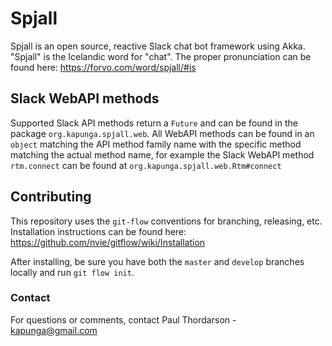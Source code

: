 # Spjall
Spjall is an open source, reactive Slack chat bot framework using Akka. "Spjall" is the Icelandic word for "chat".
The proper pronunciation can be found here: https://forvo.com/word/spjall/#is

## Slack WebAPI methods
Supported Slack API methods return a `Future` and can be found in the package `org.kapunga.spjall.web`. All WebAPI
methods can be found in an `object` matching the API method family name with the specific method matching the actual
method name, for example the Slack WebAPI method `rtm.connect` can be found at `org.kapunga.spjall.web.Rtm#connect`

## Contributing
This repository uses the `git-flow` conventions for branching, releasing, etc. Installation instructions can be found
here: https://github.com/nvie/gitflow/wiki/Installation

After installing, be sure you have both the `master` and `develop` branches locally and run `git flow init`.

### Contact
For questions or comments, contact Paul Thordarson - kapunga@gmail.com
